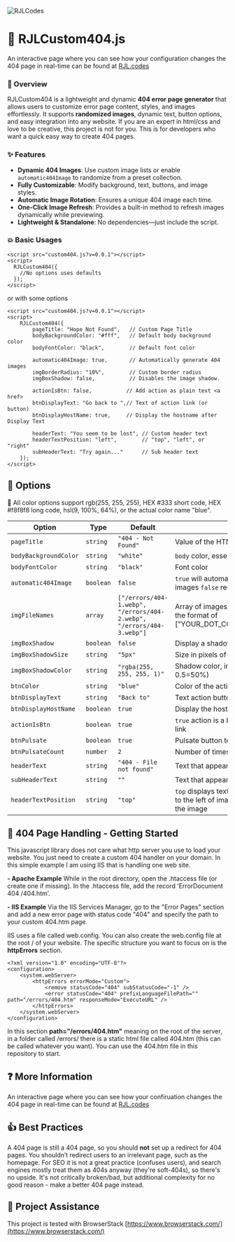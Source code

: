 ![RJLCodes](https://rjl.codes/img/logo.webp)
# :rocket: RJLCustom404.js
An interactive page where you can see how your configuration changes the 404 page in real-time can be found at [RJL.codes](https://rjl.codes/)

### :pushpin: Overview
RJLCustom404 is a lightweight and dynamic **404 error page generator** that allows users to customize error page content, styles, and images effortlessly. It supports **randomized images**, dynamic text, button options, and easy integration into any website. If you are an expert in html/css and love to be creative, this project is not for you. This is for developers who want a quick easy way to create 404 pages.

### :sparkles: Features
- **Dynamic 404 Images**: Use custom image lists or enable `automatic404Image` to randomize from a preset collection.
- **Fully Customizable**: Modify background, text, buttons, and image styles.
- **Automatic Image Rotation**: Ensures a unique 404 image each time.
- **One-Click Image Refresh**: Provides a built-in method to refresh images dynamically while previewing.
- **Lightweight & Standalone**: No dependencies—just include the script.

### :boom: Basic Usages
```
<script src="custom404.js?v=0.0.1"></script>
<script>
  RJLCustom404({
    //No options uses defaults
  });
</script>
```

or with some options

```
<script src="custom404.js?v=0.0.1"></script>
<script>
    RJLCustom404({
        pageTitle: "Hope Not Found",   // Custom Page Title
        bodyBackgroundColor: "#fff",   // Default body background color
        bodyFontColor: "black",        // Default font color

        automatic404Image: true,       // Automatically generate 404 images
        imgBorderRadius: "10%",        // Custom border radius
        imgBoxShadow: false,           // Disables the image shadow.

        actionIsBtn: false,           // Add action as plain text <a href>
        btnDisplayText: "Go back to ",// Text of action link (or button)
        btnDisplayHostName: true,     // Display the hostname after Display Text

        headerText: "You seem to be lost", // Custom header text
        headerTextPosition: "left",        // "top", "left", or "right"
        subHeaderText: "Try again..."      // Sub header text
    });
</script>
```

## :wrench: Options
:art: All color options support rgb(255, 255, 255), HEX #333 short code, HEX #f8f8f8 long code, hsl(9, 100%, 64%), or the actual color name "blue".

| Option | Type | Default | Description |
|---|---|---|---|
| `pageTitle` | `string` | `"404 - Not Found"` | Value of the HTML Page Title |
| `bodyBackgroundColor` | `string` | `"white"` | `body` color, essentially the background color |
| `bodyFontColor` | `string` | `"black"` | Font color |
| `automatic404Image` | `boolean` | `false` | `true` will automatically display one of our 404 images `false` requires you to define the 404 images |
| `imgFileNames` | `array` | `["/errors/404-1.webp", "/errors/404-2.webp", "/errors/404-3.webp"]` | Array of images to be loaded from your website in the format of ["YOUR_DOT_COM/PATH/FILE_NAME.EXTENSION"] |
| `imgBoxShadow` | `boolean` | `false` | Display a shadow around the image |
| `imgBoxShadowSize` | `string` | `"5px"` | Size in pixels of shadow |
| `imgBoxShadowColor` | `string` | `"rgba(255, 255, 255, 1)"` | Shadow color, including Opacity (1=100%, 0.5=50%) |
| `btnColor` | `string` | `"blue"` | Color of the action button to users |
| `btnDisplayText` | `string` | `"Back to"` | Text action button |
| `btnDisplayHostName` | `boolean` | `true` | Display the hostname after Display Text |
| `actionIsBtn` | `boolean` | `true` | `true` action is a button `false` action is a standard link |
| `btnPulsate` | `boolean` | `true` | Pulsate button to grab attention |
| `btnPulsateCount` | `number` | `2` | Number of times to pulsate |
| `headerText` | `string` | `"404 - File not found"` | Text that appears with the image `h3` |  |
| `subHeaderText` | `string` | `""` | Text that appears under the Header Text `p` |
| `headerTextPosition` | `string` | `"top"` | `top` displays text above the image `left` displays text to the left of image `right` displays text to the right of the image |


## :triangular_flag_on_post: 404 Page Handling - Getting Started

This javascript library does not care what http server you use to load your website. You just need to create a custom 404 handler on your domain. In this simple example I am using IIS that is handling one web site.

 **- Apache Example**
While in the root directory, open the .htaccess file (or create one if missing). In the .htaccess file, add the record ‘ErrorDocument 404 /404.htm’.

 **- IIS Example**
Via the IIS Services Manager, go to the "Error Pages" section and add a new error page with status code "404" and specify the path to your custom 404.htm page.

IIS uses a file called web.config. You can also create the web.config file at the root / of your website. The specific structure you want to focus on is the **httpErrors** section.
```
<?xml version="1.0" encoding="UTF-8"?>
<configuration>
    <system.webServer>
        <httpErrors errorMode="Custom">
            <remove statusCode="404" subStatusCode="-1" />
            <error statusCode="404" prefixLanguageFilePath="" path="/errors/404.htm" responseMode="ExecuteURL" />
        </httpErrors>
    </system.webServer>
</configuration>
```
In this section **path="/errors/404.htm"** meaning on the root of the server, in a folder called /errors/ there is a static html file called 404.htm (this can be called whatever you want). You can use the 404.htm file in this repository to start.

## :question: More Information

An interactive page where you can see how your confiruation changes the 404 page in real-time can be found at [RJL.codes](https://rjl.codes/)

## :+1: Best Practices
A 404 page is still a 404 page, so you should **not** set up a redirect for 404 pages. You shouldn’t redirect users to an irrelevant page, such as the homepage. For SEO it is not a great practice (confuses users), and search engines mostly treat them as 404s anyway (they're soft-404s), so there's no upside. It's not critically broken/bad, but additional complexity for no good reason - make a better 404 page instead.

## :raising_hand: Project Assistance
This project is tested with BrowserStack  [https://www.browserstack.com/](https://www.browserstack.com/)

